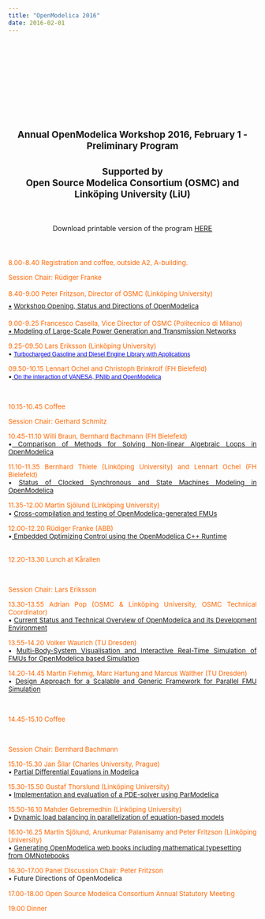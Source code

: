 ```yaml
---
title: "OpenModelica 2016"
date: 2016-02-01
---
```

<h2 style="text-align: center;">&nbsp;</h2>
<h2 style="text-align: center;">&nbsp;</h2>
<h2 style="text-align: center;">&nbsp;</h2>
<h2 style="text-align: center;"><span style="font-size: 14pt;">Annual OpenModelica Workshop 2016, February 1 - Preliminary Program</span></h2>
<h2 style="text-align: center;"><span style="font-size: 14pt;">Supported by</span><br /><span style="font-size: 14pt;">Open Source Modelica Consortium (OSMC) and Linköping University (LiU)</span></h2>
<p>&nbsp;</p>
<p style="text-align: center;">Download printable version of the program <a href="/images/docs/openmodelica2016/OpenModelicaWorkshop2016.pdf">HERE</a></p>
<p style="text-align: center;"><span style="color: #ff6600; line-height: 1.8;">&nbsp;</span></p>
<p style="text-align: justify;"><span style="font-size: 10pt; color: #ff6600;">8.00-8.40 Registration and coffee, outside A2, A-building.</span></p>
<p style="text-align: justify;"><span style="font-size: 10pt; color: #ff6600;">Session Chair: Rüdiger Franke</span></p>
<div style="text-align: justify;"><span style="color: #ff6600; font-size: 10pt;"><span style="font-size: 10pt; line-height: 1.8;">8.40-9.00 Peter Fritzson, Director of OSMC (Linköping University)</span></span></div>
<div style="text-align: justify;"><span style="font-size: 10pt;"><a href="http://www.openmodelica.org/images/docs/openmodelica2015/OpenModelica2015-talk01-Peter-FritzsonOpenModelica-Workshop-Opening%20v1.pdf"></a><a href="http://www.openmodelica.org/images/docs/openmodelica2015/OpenModelica2015-talk02-Franke_Optimization.pdf" style="font-size: 13.3333px; line-height: 24px; text-align: justify;">•</a><span style="font-size: 10pt; line-height: 1.8;">&nbsp;</span><span style="font-size: 10pt; line-height: 1.8; color: #000000;"><a href="/images/M_images/OpenModelicaWorkshop-2016/OpenModelica2016-talk01-Peter-FritzsonOpenModelica-Workshop-Opening%20v2.pdf">Workshop Opening, Status and Directions of OpenModelica</a>&nbsp;</span></span></div>
<p style="text-align: justify;"><span style="color: #ff6600; font-size: 10pt;">9.00-9.25 Francesco Casella, Vice Director of OSMC (Politecnico di Milano)</span><br /><span style="font-size: 10pt;"><a href="http://www.openmodelica.org/images/docs/openmodelica2015/OpenModelica2015-talk02-Franke_Optimization.pdf">• </a><a href="/images/M_images/OpenModelicaWorkshop-2016/OpenModelica2016-talk02-Francesco-%20Modeling%20of%20Large-Scale%20Power.pdf">Modeling of Large-Scale Power Generation and Transmission Networks</a></span></p>
<p style="text-align: justify;"><span style="font-size: 10pt; color: #ff6600;">9.25-09.50&nbsp;Lars Eriksson (Linköping University)</span><br /><span style="font-size: 10pt;">•&nbsp;<a href="/images/M_images/OpenModelicaWorkshop-2016/OpenModelica2016-talk03-LarsEriksson-Turbocharged%20Gasoline%20and%20Diesel%20Engine%20.pdf"><span style="color: #0000ff;"><span style="font-size: 9pt; font-family: Verdana, sans-serif; color: #0000ff;">Turbocharged Gasoline and Diesel Engine Library with Applications</span></span></a></span></p>
<p style="text-align: justify;"><span style="font-size: 10pt; color: #ff6600;">09.50-10.15&nbsp;Lennart Ochel and Christoph Brinkrolf (FH Bielefeld)</span><br /><span style="font-size: 10pt;">•<span style="color: #0000ff;"><a href="http://www.modprod.liu.se/filarkiv/1.672868/OpenModelica2016-talk04-LennartOchel-OntheinteractionofVANESA.pdf"> </a><a href="/images/M_images/OpenModelicaWorkshop-2016/OpenModelica2016-talk04-Lennart%20Ochel-On%20the%20interaction%20of%20VANESA.pdf"><span style="color: #0000ff;"><span style="font-size: 9pt; font-family: Verdana, sans-serif; color: #000000;"><span style="color: #0000ff;">On the interaction of VANESA, PNlib and OpenModelica</span></span></span></a></span></span></p>
<p style="text-align: justify;">&nbsp;</p>
<p style="text-align: justify;"><span style="font-size: 10pt; color: #ff6600;">10.15-10.45 Coffee</span></p>
<p style="text-align: justify;"><span style="font-size: 10pt; color: #ff6600;">Session Chair:&nbsp;Gerhard Schmitz</span></p>
<p style="text-align: justify;"><span style="font-size: 10pt; color: #ff6600;">10.45-11.10&nbsp;Willi Braun, Bernhard Bachmann (FH Bielefeld)</span><br /><span style="font-size: 10pt;">•<a href="/images/M_images/OpenModelicaWorkshop-2016/OpenModelica2016-talk05-WilliBraun-Comparison%20of%20Methods%20for%20Solving%20Non-linear%20Algebraic%20Loops%20.pdf"> Comparison of Methods for Solving Non-linear Algebraic Loops in OpenModelica</a></span></p>
<p style="text-align: justify;"><span style="font-size: 10pt; color: #ff6600;">11.10-11.35&nbsp;Bernhard Thiele (Linköping University) and Lennart Ochel (FH Bielefeld)</span><br /><span style="font-size: 10pt;">• <a href="/images/M_images/OpenModelicaWorkshop-2016/OpenModelica2016-talk06-Bernhard%20Thiele-Status%20of%20Clocked%20Synchronous.pdf">Status of Clocked Synchronous and State Machines Modeling in OpenModelica</a></span></p>
<p style="text-align: justify;"><span style="font-size: 10pt; color: #ff6600;">11.35-12.00&nbsp;Martin Sjölund (Linköping University)</span><br /><span style="font-size: 10pt;">• <a href="/images/M_images/OpenModelicaWorkshop-2016/OpenModelica2016-talk07-Martin%20Sjoelund-Cross-Compilation%20and%20testing.pdf">Cross-compilation and testing of OpenModelica-generated FMUs</a></span>&nbsp;&nbsp;</p>
<div><span style="font-size: 10pt; color: #ff6600;">12.00-12.20&nbsp;Rüdiger Franke (ABB)</span></div>
<div><span style="font-size: 10pt;">•<a href="/images/M_images/OpenModelicaWorkshop-2016/OpenModelica2016-talk08-RudigerFranke-Embedded%20Optimizing%20Control%20.pdf">&nbsp;Embedded Optimizing Control using the OpenModelica C++ Runtime</a><br /></span></div>
<div>&nbsp;</div>
<p style="text-align: justify;"><span style="font-size: 10pt; color: #ff6600;">12.20-13.30 Lunch at Kårallen</span></p>
<p style="text-align: justify;"><span style="font-size: 10pt; color: #ff6600;"></span>&nbsp;</p>
<p style="text-align: justify;"><span style="font-size: 10pt; color: #ff6600;">Session Chair:&nbsp;Lars Eriksson</span></p>
<p style="text-align: justify;"><span style="font-size: 10pt; color: #ff6600;">13.30-13.55 Adrian Pop (OSMC &amp; Linköping University, OSMC Technical Coordinator)</span><br /><span style="font-size: 10pt;">• <a href="/images/M_images/OpenModelicaWorkshop-2016/OpenModelica2016-talk09-AdrianPop-Current%20Status%20and%20Technical%20Overview%20.pdf">Current Status and Technical Overview of OpenModelica and its Development Environment</a></span></p>
<p style="text-align: justify;"><span style="font-size: 10pt; color: #ff6600;">13.55-14.20&nbsp;Volker Waurich (TU Dresden)</span><br /><span style="font-size: 10pt;">• <a href="/images/M_images/OpenModelicaWorkshop-2016/OpenModelica2016-talk10-VolkerWaurich-Multi-Body-System%20Visualisation.pdf">Multi-Body-System Visualisation and Interactive Real-Time Simulation of FMUs for OpenModelica based Simulation</a></span></p>
<p style="text-align: justify;"><span style="font-size: 10pt; color: #ff6600;">14.20-14.45&nbsp;Martin Flehmig, Marc Hartung and Marcus Walther (TU Dresden)</span><br /><span style="font-size: 10pt;">• <a href="/images/M_images/OpenModelicaWorkshop-2016/OpenModelica2016-talk11-Martinflehmig-Design%20Approach%20for%20a%20Scalable.pdf">Design Approach for a Scalable and Generic Framework for Parallel FMU Simulation</a></span></p>
<p>&nbsp;</p>
<p><span style="font-size: 10pt; color: #ff6600;">14.45-15.10 Coffee</span></p>
<p>&nbsp;</p>
<p><span style="font-size: 10pt; color: #ff6600;">Session Chair:&nbsp;Bernhard Bachmann</span></p>
<p><span style="font-size: 10pt; color: #ff6600;">15.10-15.30&nbsp;Jan Šilar (Charles University, Prague)</span><br /><span style="font-size: 10pt;">• <a href="/images/M_images/OpenModelicaWorkshop-2016/OpenModelica2016-talk12-JanSilar-Partial%20Differential%20Equations%20in%20Modelica.pdf">Partial Differential Equations in Modelica</a></span></p>
<p><span style="font-size: 10pt; color: #ff6600;">15.30-15.50&nbsp;Gustaf Thorslund (Linköping University)</span><br /><span style="font-size: 10pt;">• <a href="/images/docs/openmodelica2015/OpenModelica2015-talk12%20Initialization_Ochel.pdf"></a><a href="/images/M_images/OpenModelicaWorkshop-2016/OpenModelica2016-talk13-Gustaf_Thorslund-Implementation%20and%20evaluation%20PDE%20ParModelica.pdf">Implementation and evaluation of a PDE-solver using ParModelica</a><br /></span></p>
<p><span style="font-size: 10pt; color: #ff6600;">15.50-16.10&nbsp;Mahder Gebremedhin (Linköping University)</span><br /><span style="font-size: 10pt;">•&nbsp;<a href="/images/M_images/OpenModelicaWorkshop-2016/OpenModelica2016-talk14-MahderGebremedhin-Dynamic%20load%20balancing%20.pdf">Dynamic load balancing in parallelization of equation-based models</a></span></p>
<p><span style="font-size: 10pt; color: #ff6600;">16.10-16.25&nbsp;Martin Sjölund, Arunkumar Palanisamy and Peter Fritzson (Linköping University)</span><br /><span style="font-size: 10pt;">• <a href="/images/M_images/OpenModelicaWorkshop-2016/OpenModelica2016-talk15-Arunkumar-Generating%20OpenModelica%20Webbook.pdf">Generating OpenModelica web books including mathematical typesetting from OMNotebooks</a></span></p>
<p><span style="font-size: 10pt; color: #ff6600;">16.30-17.00 Panel Discussion Chair: Peter Fritzson</span><br /><span style="font-size: 10pt;">• Future Directions of OpenModelica</span></p>
<p><span style="font-size: 10pt; color: #ff6600;">17.00-18.00 Open Source Modelica Consortium Annual Statutory Meeting</span>&nbsp;</p>
<p><span style="font-size: 10pt; color: #ff6600;">19.00 Dinner</span></p>
<p>&nbsp;</p>
